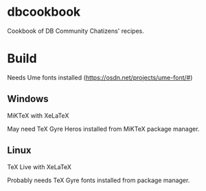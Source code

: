 # dbcookbook

Cookbook of DB Community Chatizens' recipes.

# Build

Needs Ume fonts installed (https://osdn.net/projects/ume-font/#)

## Windows

MiKTeX with XeLaTeX

May need TeX Gyre Heros installed from MiKTeX package manager.

## Linux

TeX Live with XeLaTeX

Probably needs TeX Gyre fonts installed from package manager.
